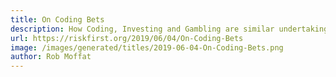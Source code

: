 ```yaml
---
title: On Coding Bets
description: How Coding, Investing and Gambling are similar undertakings.
url: https://riskfirst.org/2019/06/04/On-Coding-Bets
image: /images/generated/titles/2019-06-04-On-Coding-Bets.png
author: Rob Moffat
---
```

